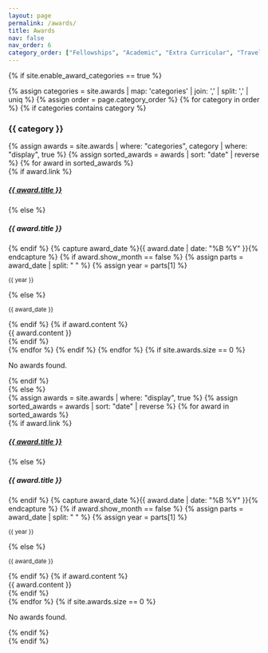 ```yaml
---
layout: page
permalink: /awards/
title: Awards
nav: false
nav_order: 6
category_order: ["Fellowships", "Academic", "Extra Curricular", "Travel Grants"]
---
```


{% if site.enable_award_categories == true %}

<div class="awards">
  {% assign categories = site.awards | map: 'categories' | join: ',' | split: ',' | uniq %}
  {% assign order = page.category_order %}
  {% for category in order %}
    {% if categories contains category %}
      <h3 class="category">{{ category }}</h3>
      {% assign awards = site.awards | where: "categories", category | where: "display", true %}
      {% assign sorted_awards = awards | sort: "date" | reverse %}
      {% for award in sorted_awards %}
        <div class="col-md-12 mb-4 item">
          <div class="card shadow-sm border-0">
            <div class="card-body">
              <div class="row">
                <div class="col-md-1">
                  <i class="fas fa-award fa-2x"></i>
                </div>
                <div class="col-md-11">
                  {% if award.link %}
                    <h5 class="card-title"><a href="{{ award.link }}">{{ award.title }}</a></h5>
                  {% else %}
                    <h5 class="card-title">{{ award.title }}</h5>
                  {% endif %}
                  {% capture award_date %}{{ award.date | date: "%B %Y" }}{% endcapture %}
                  {% if award.show_month == false %}
                    {% assign parts = award_date | split: " " %}
                    {% assign year = parts[1] %}
                    <p class="card-text"><small class="text-muted award-date">{{ year }}</small></p>
                  {% else %}
                    <p class="card-text"><small class="text-muted award-date">{{ award_date }}</small></p>
                  {% endif %}
                  {% if award.content %}
                    <div class="award-content">
                      {{ award.content }}
                    </div>
                  {% endif %}
                </div>
              </div>
            </div>
          </div>
        </div>
      {% endfor %}
    {% endif %}
  {% endfor %}
  {% if site.awards.size == 0 %}
    <p>No awards found.</p>
  {% endif %}
</div>
{% else %}
<div class="awards">
  {% assign awards = site.awards | where: "display", true %}
  {% assign sorted_awards = awards | sort: "date" | reverse %}
  {% for award in sorted_awards %}
    <div class="col-md-12 mb-4 item">
      <div class="card shadow-sm border-0">
        <div class="card-body">
          <div class="row">
            <div class="col-md-1">
              <i class="fas fa-award fa-2x"></i>
            </div>
            <div class="col-md-11">
              {% if award.link %}
                <h5 class="card-title"><a href="{{ award.link }}">{{ award.title }}</a></h5>
              {% else %}
                <h5 class="card-title">{{ award.title }}</h5>
              {% endif %}
              {% capture award_date %}{{ award.date | date: "%B %Y" }}{% endcapture %}
              {% if award.show_month == false %}
                {% assign parts = award_date | split: " " %}
                {% assign year = parts[1] %}
                <p class="card-text"><small class="text-muted award-date">{{ year }}</small></p>
              {% else %}
                <p class="card-text"><small class="text-muted award-date">{{ award_date }}</small></p>
              {% endif %}
              {% if award.content %}
                <div class="award-content">
                  {{ award.content }}
                </div>
              {% endif %}
            </div>
          </div>
        </div>
      </div>
    </div>
  {% endfor %}
  {% if site.awards.size == 0 %}
    <p>No awards found.</p>
  {% endif %}
</div>
{% endif %}
